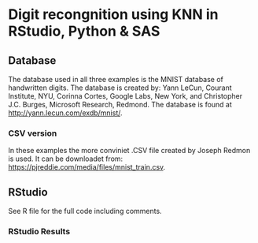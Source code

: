 # Digit recongnition using KNN in RStudio, Python & SAS

## Database
The database used in all three examples is the MNIST database of handwritten digits. The database is created by: Yann LeCun, Courant Institute, NYU, Corinna Cortes, Google Labs, New York, and Christopher J.C. Burges, Microsoft Research, Redmond. The database is found at http://yann.lecun.com/exdb/mnist/.

### CSV version
In these examples the more conviniet .CSV file created by Joseph Redmon is used. It can be downloadet from: https://pjreddie.com/media/files/mnist_train.csv.

## RStudio
See R file for the full code including comments.

### RStudio Results
